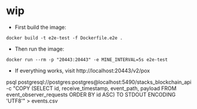 # wip

* First build the image:

```shell
docker build -t e2e-test -f Dockerfile.e2e .
```

* Then run the image:

```shell
docker run --rm -p "20443:20443" -e MINE_INTERVAL=5s e2e-test
```

* If everything works, visit http://localhost:20443/v2/pox

psql postgresql://postgres:postgres@localhost:5490/stacks\_blockchain\_api -c "COPY (SELECT id, receive\_timestamp, event\_path, payload FROM event\_observer\_requests ORDER BY id ASC) TO STDOUT ENCODING 'UTF8'" > events.csv
